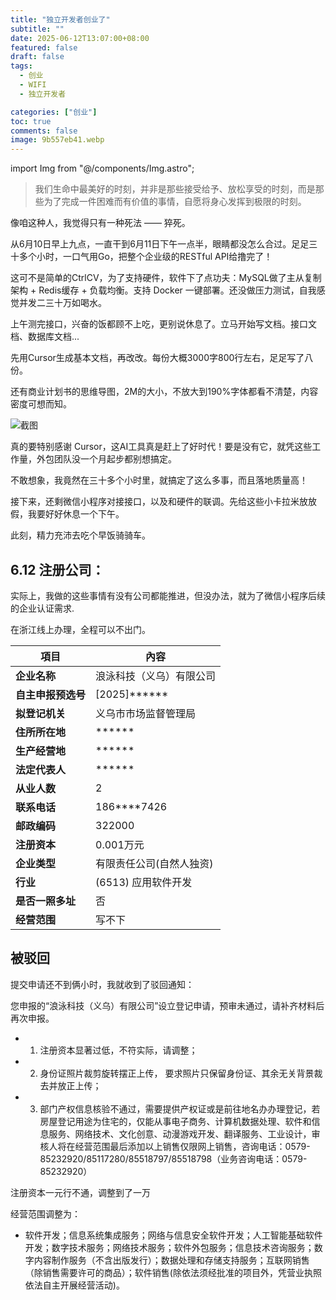 ```yaml
---
title: "独立开发者创业了"
subtitle: ""
date: 2025-06-12T13:07:00+08:00
featured: false
draft: false
tags:
  - 创业
  - WIFI
  - 独立开发者

categories: ["创业"]
toc: true
comments: false
image: 9b557eb41.webp
---
```

import Img from "@/components/Img.astro";

> 我们生命中最美好的时刻，并非是那些接受给予、放松享受的时刻，而是那些为了完成一件困难而有价值的事情，自愿将身心发挥到极限的时刻。

像咱这种人，我觉得只有一种死法 —— 猝死。

从6月10日早上九点，一直干到6月11日下午一点半，眼睛都没怎么合过。足足三十多个小时，一口气用Go，把整个企业级的RESTful API给撸完了！

这可不是简单的CtrlCV，为了支持硬件，软件下了点功夫：MySQL做了主从复制架构 + Redis缓存 + 负载均衡。支持 Docker 一键部署。还没做压力测试，自我感觉并发二三十万如喝水。

上午测完接口，兴奋的饭都顾不上吃，更别说休息了。立马开始写文档。接口文档、数据库文档...

先用Cursor生成基本文档，再改改。每份大概3000字800行左右，足足写了八份。

还有商业计划书的思维导图，2M的大小，不放大到190%字体都看不清楚，内容密度可想而知。

<Img
  src="740fba9c9.webp"
  exif={false}
  caption="false"
  alt="截图"
/>

真的要特别感谢 Cursor，这AI工具真是赶上了好时代！要是没有它，就凭这些工作量，外包团队没一个月起步都别想搞定。

不敢想象，我竟然在三十多个小时里，就搞定了这么多事，而且落地质量高！

接下来，还剩微信小程序对接接口，以及和硬件的联调。先给这些小卡拉米放放假，我要好好休息一个下午。

此刻，精力充沛去吃个早饭骑骑车。

## 6.12 注册公司：

实际上，我做的这些事情有没有公司都能推进，但没办法，就为了微信小程序后续的企业认证需求.

在浙江线上办理，全程可以不出门。

| 項目 | 內容 |
|---|---|
| **企业名称** | 浪泳科技（义乌）有限公司 |
| **自主申报预选号** | [2025]****** |
| **拟登记机关** | 义乌市市场监督管理局 |
| **住所所在地** | ****** |
| **生产经营地** | ****** |
| **法定代表人** | ****** |
| **从业人数** | 2 |
| **联系电话** | 186****7426 |
| **邮政编码** | 322000 |
| **注册资本** | 0.001万元 |
| **企业类型** | 有限责任公司(自然人独资) |
| **行业** | (6513) 应用软件开发 |
| **是否一照多址** | 否 |
| **经营范围**| 写不下 |

## 被驳回

提交申请还不到俩小时，我就收到了驳回通知：

您申报的“浪泳科技（义乌）有限公司”设立登记申请，预审未通过，请补齐材料后再次申报。

 * 1. 注册资本显著过低，不符实际，请调整；

 * 2. 身份证照片裁剪旋转摆正上传， 要求照片只保留身份证、其余无关背景裁去并放正上传；

 * 3. 部门产权信息核验不通过，需要提供产权证或是前往地名办办理登记，若房屋登记用途为住宅的，仅能从事电子商务、计算机数据处理、软件和信息服务、网络技术、文化创意、动漫游戏开发、翻译服务、工业设计，审核人将在经营范围最后添加以上销售仅限网上销售，咨询电话：0579-85232920/85117280/85518797/85518798（业务咨询电话：0579-85232920）

注册资本一元行不通，调整到了一万

经营范围调整为：

 * 软件开发；信息系统集成服务；网络与信息安全软件开发；人工智能基础软件开发；数字技术服务；网络技术服务；软件外包服务；信息技术咨询服务；数字内容制作服务（不含出版发行）；数据处理和存储支持服务；互联网销售（除销售需要许可的商品）；软件销售(除依法须经批准的项目外，凭营业执照依法自主开展经营活动)。
